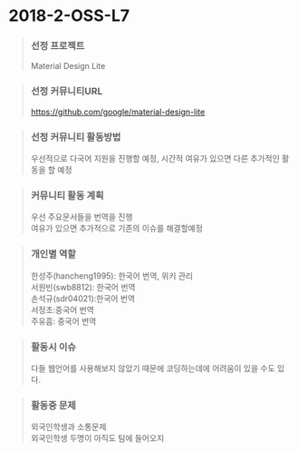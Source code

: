 # 2018-2-OSS-L7

> ### 선정 프로젝트
> Material Design Lite

> ### 선정 커뮤니티URL
> https://github.com/google/material-design-lite

> ### 선정 커뮤니티 활동방법
> 우선적으로 다국어 지원을 진행할 예정, 시간적 여유가 있으면 다른 추가적인 활동을 할 예정

> ### 커뮤니티 활동 계획 
> 우선 주요문서들을 번역을 진행  
> 여유가 있으면 추가적으로 기존의 이슈를 해결할예정

> ### 개인별 역할
> 한성주(hancheng1995): 한국어 번역, 위키 관리  
서원빈(swb8812): 한국어 번역   
손석규(sdr04021):한국어 번역   
서정초:중국어 번역  
주유흠: 중국어 번역  

> ### 활동시 이슈
> 다들 웹언어를 사용해보지 않았기 때문에 코딩하는데에 어려움이 있을 수도 있다.

> ### 활동중 문제
> 외국인학생과 소통문제  
> 외국인학생 두명이 아직도 팀에 들어오지 
